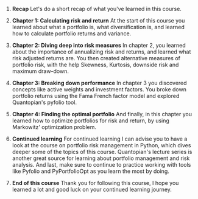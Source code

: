 1. **Recap**
Let's do a short recap of what you've learned in this course.

2. **Chapter 1: Calculating risk and return**
At the start of this course you learned about what a portfolio is, what diversification is, and learned how to calculate portfolio returns and variance.

3. **Chapter 2: Diving deep into risk measures**
In chapter 2, you learned about the importance of annualizing risk and returns, and learned what risk adjusted returns are. You then created alternative measures of portfolio risk, with the help Skewness, Kurtosis, downside risk and maximum draw-down.

4. **Chapter 3: Breaking down performance**
In chapter 3 you discovered concepts like active weights and investment factors. You broke down portfolio returns using the Fama French factor model and explored Quantopian's pyfolio tool.

5. **Chapter 4: Finding the optimal portfolio**
And finally, in this chapter you learned how to optimize portfolios for risk and return, by using Markowitz' optimization problem.

6. **Continued learning**
For continued learning I can advise you to have a look at the course on portfolio risk management in Python, which dives deeper some of the topics of this course. Quantopian's lecture series is another great source for learning about portfolio management and risk analysis. And last, make sure to continue to practice working with tools like Pyfolio and PyPortfolioOpt as you learn the most by doing.

7. **End of this course**
Thank you for following this course, I hope you learned a lot and good luck on your continued learning journey.